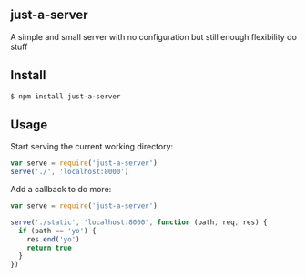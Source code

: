## just-a-server

A simple and small server with no configuration but still enough flexibility do stuff

## Install

```bash
$ npm install just-a-server
```

## Usage

Start serving the current working directory:

```js
var serve = require('just-a-server')
serve('./', 'localhost:8000')
```

Add a callback to do more:

```js
var serve = require('just-a-server')

serve('./static', 'localhost:8000', function (path, req, res) {
  if (path == 'yo') {
    res.end('yo')
    return true
  }
})
```
